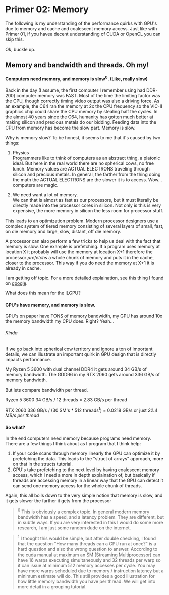 ﻿# Primer 02: Memory

The following is my understanding of the performance quirks with GPU's due to memory and cache and coalescent memory access.
Just like with Primer 01, if you havea decent understanding of CUDA or OpenCL you can skip this.

Ok, buckle up.

## Memory and bandwidth and threads. Oh my!

#### Computers need memory, and memory is slow<sup>0</sup>. (Like, really slow)
Back in the day (I assume, the first computer I remember using had DDR-200) computer memory
 was FAST. Most of the time the limiting factor was the CPU, though correctly timing video output was also
a driving force. As an example, the C64 ran the memory at 2x the CPU frequency so the VIC-II 
graphics chip could share the CPU memory by stealing half the cycles. In the almost 40 years since the C64, humanity 
has gotten much better at making silicon and precious metals do our bidding. Feeding 
data into the CPU from memory has become the slow part. Memory is slow.

Why is memory slow? To be honest, it seems to me that it's caused by two things:

1. Physics<br/>
Programmers like to think of computers as an abstract thing, a platonic ideal. 
But here in the real world there are no spherical cows, no free lunch. Memory values are ACTUAL
ELECTRONS traveling through silicon and precious metals. In general, the farther from the thing doing the math the ACTUAL
ELECTRONS are the slower it is to access. Wow... computers are magic.

2. We ~~need~~ want a lot of memory.<br/>
We can that is almost as fast as our processors, but it must literally be directly made into the processor cores in silicon. 
Not only is this is very expensive, the more memory in silicon the less room for processor stuff. 

This leads to an optimization problem. Modern processor designers use a complex system of tiered 
memory consisting of several layers of small, fast, on die memory and large, slow, distant, off die memory.

A processor can also perform a few tricks to help us deal with the fact that memory is slow. 
One example is prefetching. If a program uses memory at location X it probably will use the 
memory at location X+1 therefore the processor *prefetchs* a whole chunk of memory and puts it in 
the cache, closer to the processor. This way if you do need the memory at X+1 it is already in cache. 

I am getting off topic. For a more detailed explaination, see this thing I found on [google](https://formulusblack.com/blog/compute-performance-distance-of-data-as-a-measure-of-latency/).

What does this mean for the ILGPU?

#### GPU's have memory, and memory is slow. 

GPU's on paper have TONS of memory bandwidth, my GPU has around 10x the memory bandwidth my CPU does. Right? Yeah... 

###### Kinda
If we go back into spherical cow territory and ignore a ton of important details, we can illustrate an 
important quirk in GPU design that is directly impacts performance.

My Ryzen 5 3600 with dual channel DDR4 it gets around 34 GB/s of memory bandwidth. The GDDR6 in my RTX 2060 gets around 336 GB/s of memory bandwidth.

But lets compare bandwidth per thread.

Ryzen 5 3600 34 GB/s / 12 threads = 2.83 GB/s per thread

RTX 2060 336 GB/s / (30 SM's * 512 threads<sup>1</sup>) = 0.0218 GB/s or just *22.4 MB/s per thread*

#### So what?
In the end computers need memory because programs need memory. There are a few things I think about as I program that I think help:

1. If your code scans through memory linearly the GPU can optimize it by prefetching the data. This leads to the "struct of arrays"
 approach, more on that in the structs tutorial.
2. GPU's take prefetching to the next level by having coalescent memory access, which I need a more in depth explaination of, but
basically if threads are accessing memory in a linear way that the GPU can detect it can send one memory access for the whole chunk
of threads. 

Again, this all boils down to the very simple notion that memory is slow, and it gets slower the farther it gets from the processor

> <sup>0</sup>
> This is obviously a complex topic. In general modern memory bandwidth has a speed, and a latency problem. They
> are different, but in subtle ways. If you are very interested in this I would do some more research, I am just 
> some random dude on the internet.

> <sup>1</sup>
> I thought this would be simple, but after double checking, I found that the question "How many threads can a GPU run at once?"
>  is a hard question and also the wrong question to answer. According to the cuda manual at maximum an SM (Streaming Multiprocessor) can 
> have 16 warps executing simultaneously and 32 threads per warp so it can issue at minimum 512 memory accesses per 
> cycle. You may have more warps scheduled due to memory / instruction latency but a minimum estimate will do. This still provides a good
> illustration for how little memory bandwidth you have per thread. We will get into more detail in a 
> grouping tutorial.